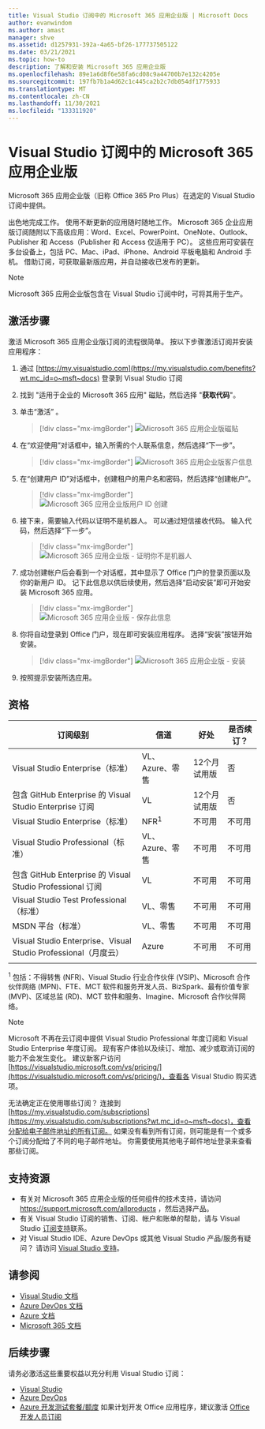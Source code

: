 ```yaml
---
title: Visual Studio 订阅中的 Microsoft 365 应用企业版 | Microsoft Docs
author: evanwindom
ms.author: amast
manager: shve
ms.assetid: d1257931-392a-4a65-bf26-177737505122
ms.date: 03/21/2021
ms.topic: how-to
description: 了解和安装 Microsoft 365 应用企业版
ms.openlocfilehash: 89e1a6d8f6e58fa6cd08c9a44700b7e132c4205e
ms.sourcegitcommit: 197fb7b1a4d62c1c445ca2b2c7db054df1775933
ms.translationtype: MT
ms.contentlocale: zh-CN
ms.lasthandoff: 11/30/2021
ms.locfileid: "133311920"
---
```

# <a name="microsoft-365-apps-for-enterprise-in-visual-studio-subscriptions"></a>Visual Studio 订阅中的 Microsoft 365 应用企业版
Microsoft 365 应用企业版（旧称 Office 365 Pro Plus）在选定的 Visual Studio 订阅中提供。 

出色地完成工作。 使用不断更新的应用随时随地工作。 Microsoft 365 企业应用版订阅随附以下高级应用：Word、Excel、PowerPoint、OneNote、Outlook、Publisher 和 Access（Publisher 和 Access 仅适用于 PC）。 这些应用可安装在多台设备上，包括 PC、Mac、iPad、iPhone、Android 平板电脑和 Android 手机。 借助订阅，可获取最新版应用，并自动接收已发布的更新。

> [!NOTE]
> Microsoft 365 应用企业版包含在 Visual Studio 订阅中时，可将其用于生产。  

## <a name="activation-steps"></a>激活步骤
激活 Microsoft 365 应用企业版订阅的流程很简单。  按以下步骤激活订阅并安装应用程序：

1. 通过 [https://my.visualstudio.com](https://my.visualstudio.com/benefits?wt.mc_id=o~msft~docs) 登录到 Visual Studio 订阅
1. 找到 "适用于企业的 Microsoft 365 应用" 磁贴，然后选择 "**获取代码**"。
1. 单击“激活”  。
   > [!div class="mx-imgBorder"]
   > ![Microsoft 365 应用企业版磁贴](_img/microsoft-365-apps-for-enterprise/tile-activate.png "选择“激活”开始使用订阅。")

1. 在“欢迎使用”对话框中，输入所需的个人联系信息，然后选择“下一步”。
   > [!div class="mx-imgBorder"]
   > ![Microsoft 365 应用企业版客户信息](_img/microsoft-365-apps-for-enterprise/get-to-know-you.png "输入联系信息")

1. 在“创建用户 ID”对话框中，创建租户的用户名和密码，然后选择“创建帐户”。
   > [!div class="mx-imgBorder"]
   > ![Microsoft 365 应用企业版用户 ID 创建](_img/microsoft-365-apps-for-enterprise/create-your-user-id.png "创建用户 ID 和密码")

1. 接下来，需要输入代码以证明不是机器人。  可以通过短信接收代码。  输入代码，然后选择“下一步”。 
   > [!div class="mx-imgBorder"]
   > ![Microsoft 365 应用企业版 - 证明你不是机器人](_img/microsoft-365-apps-for-enterprise/prove-youre-not-a-robot.png "请求并输入代码以继续")

1. 成功创建帐户后会看到一个对话框，其中显示了 Office 门户的登录页面以及你的新用户 ID。  记下此信息以供后续使用，然后选择“启动安装”即可开始安装 Microsoft 365 应用。
   > [!div class="mx-imgBorder"]
   > ![Microsoft 365 应用企业版 - 保存此信息](_img/microsoft-365-apps-for-enterprise/save-this-info.png "保存新的用户 ID，以及指向 Office 门户的链接。")

1. 你将自动登录到 Office 门户，现在即可安装应用程序。  选择“安装”按钮开始安装。
   > [!div class="mx-imgBorder"]
   > ![Microsoft 365 应用企业版 - 安装](_img/microsoft-365-apps-for-enterprise/install-your-office-apps.png "选择“安装”按钮以安装应用程序。")
1. 按照提示安装所选应用。  

## <a name="eligibility"></a>资格

| 订阅级别                                                 |     信道                                            | 好处                                                          | 是否续订？    |
|--------------------------------------------------------------------|---------------------------------------------------------|------------------------------------------------------------------|---------------|
| Visual Studio Enterprise（标准）   | VL、Azure、零售| 12个月试用版       |  否          |
| 包含 GitHub Enterprise 的 Visual Studio Enterprise 订阅  | VL | 12个月试用版       |  否          |
| Visual Studio Enterprise（标准）   | NFR<sup>1</sup> | 不可用       |  不可用          |
| Visual Studio Professional（标准） | VL、Azure、零售                                       | 不可用                                                            |  不可用          |
| 包含 GitHub Enterprise 的 Visual Studio Professional 订阅 | VL | 不可用         |  不可用          |
| Visual Studio Test Professional（标准）                         | VL、零售                                              | 不可用                                             |  不可用          |
| MSDN 平台（标准）                                          | VL、零售                                              | 不可用                                              |  不可用          |
| Visual Studio Enterprise、Visual Studio Professional（月度云） | Azure | 不可用 | 不可用 |
|  |

<sup>1</sup>  包括：不得转售 (NFR)、Visual Studio 行业合作伙伴 (VSIP)、Microsoft 合作伙伴网络 (MPN)、FTE、MCT 软件和服务开发人员、BizSpark、最有价值专家 (MVP)、区域总监 (RD)、MCT 软件和服务、Imagine、Microsoft 合作伙伴网络。

> [!NOTE]
> Microsoft 不再在云订阅中提供 Visual Studio Professional 年度订阅和 Visual Studio Enterprise 年度订阅。 现有客户体验以及续订、增加、减少或取消订阅的能力不会发生变化。 建议新客户访问 [https://visualstudio.microsoft.com/vs/pricing/](https://visualstudio.microsoft.com/vs/pricing/)，查看各 Visual Studio 购买选项。

无法确定正在使用哪些订阅？  连接到 [https://my.visualstudio.com/subscriptions](https://my.visualstudio.com/subscriptions?wt.mc_id=o~msft~docs)，查看分配给电子邮件地址的所有订阅。 如果没有看到所有订阅，则可能是有一个或多个订阅分配给了不同的电子邮件地址。  你需要使用其他电子邮件地址登录来查看那些订阅。

## <a name="support-resources"></a>支持资源
- 有关对 Microsoft 365 应用企业版的任何组件的技术支持，请访问 https://support.microsoft.com/allproducts ，然后选择产品。
- 有关 Visual Studio 订阅的销售、订阅、帐户和账单的帮助，请与 Visual Studio [订阅支持](https://aka.ms/vssubscriberhelp)联系。
- 对 Visual Studio IDE、Azure DevOps 或其他 Visual Studio 产品/服务有疑问？  请访问 [Visual Studio 支持](https://visualstudio.microsoft.com/support/)。

## <a name="see-also"></a>请参阅
- [Visual Studio 文档](/visualstudio/)
- [Azure DevOps 文档](/azure/devops/)
- [Azure 文档](/azure/)
- [Microsoft 365 文档](/microsoft-365/)

## <a name="next-steps"></a>后续步骤
请务必激活这些重要权益以充分利用 Visual Studio 订阅：
- [Visual Studio](vs-ide-benefit.md)
- [Azure DevOps](vs-azure-devops.md)
- [Azure 开发测试套餐/额度](/azure/devtest/offer/) 如果计划开发 Office 应用程序，建议激活 [Office 开发人员订阅](./vs-m365.md)